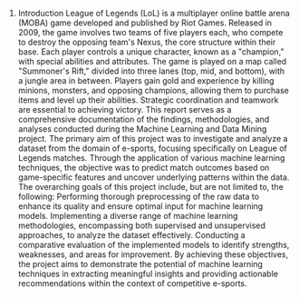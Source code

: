 1. Introduction
League of Legends (LoL) is a multiplayer online battle arena (MOBA) game
developed and published by Riot Games. Released in 2009, the game involves two
teams of five players each, who compete to destroy the opposing team's Nexus, the
core structure within their base. Each player controls a unique character, known as a
"champion," with special abilities and attributes.
The game is played on a map called "Summoner's Rift," divided into three lanes (top,
mid, and bottom), with a jungle area in between. Players gain gold and experience by
killing minions, monsters, and opposing champions, allowing them to purchase items
and level up their abilities. Strategic coordination and teamwork are essential to
achieving victory.
This report serves as a comprehensive documentation of the findings, methodologies,
and analyses conducted during the Machine Learning and Data Mining project. The
primary aim of this project was to investigate and analyze a dataset from the domain
of e-sports, focusing specifically on League of Legends matches. Through the
application of various machine learning techniques, the objective was to predict match
outcomes based on game-specific features and uncover underlying patterns within
the data.
The overarching goals of this project include, but are not limited to, the following:
Performing thorough preprocessing of the raw data to enhance its quality and ensure
optimal input for machine learning models.
Implementing a diverse range of machine learning methodologies, encompassing
both supervised and unsupervised approaches, to analyze the dataset effectively.
Conducting a comparative evaluation of the implemented models to identify strengths,
weaknesses, and areas for improvement.
By achieving these objectives, the project aims to demonstrate the potential of
machine learning techniques in extracting meaningful insights and providing
actionable recommendations within the context of competitive e-sports.
